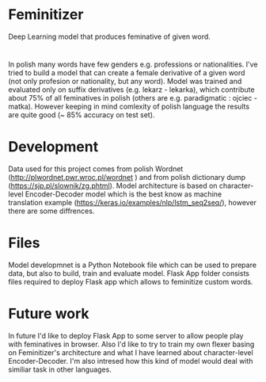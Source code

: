 # Feminitizer
Deep Learning model that produces feminative of given word.
#

In polish many words have few genders e.g. professions or nationalities. I've tried to build a model that can create a female derivative of a given word (not only profesion or nationality, but any word). Model was trained and evaluated only on suffix derivatives (e.g. lekarz - lekarka), which contribute about 75% of all feminatives in polish (others are e.g. paradigmatic : ojciec - matka). However keeping in mind comlexity of polish language the results are quite good (~ 85% accuracy on test set).

# Development

Data used for this project comes from polish Wordnet (http://plwordnet.pwr.wroc.pl/wordnet ) and from polish dictionary dump (https://sjp.pl/slownik/zg.phtml). 
Model architecture is based on character-level Encoder-Decoder model which is the best know as machine translation example (https://keras.io/examples/nlp/lstm_seq2seq/), however there are some diffrences. 

# Files
Model developmnet is a Python Notebook file which can be used to prepare data, but also to build, train and evaluate model.
Flask App folder consists files required to deploy Flask app which allows to feminitize custom words.

# Future work

In future I'd like to deploy Flask App to some server to allow people play with feminatives in browser. Also I'd like to try to train my own flexer basing on Feminitizer's architecture and what I have learned about character-level Encoder-Decoder. I'm also intresed how this kind of model would deal with similiar task in other languages.
